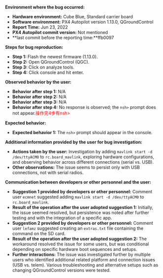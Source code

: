 **Environment where the bug occurred:**

- **Hardware environment:** Cube Blue, Standard carrier board
- **Software environment:** PX4 Autopilot version 1.13.0, QGroundControl
- **Report Time:** Jun 23, 2022
- **PX4 Autopilot commit version:** Not mentioned
- **last commit before the reporting time:**ffb0097

**Steps for bug reproduction:**

- **Step 1:** Flash the newest firmware (1.13.0).
- **Step 2:** Open QGroundControl (QGC).
- **Step 3:** Click on analyze tools.
- **Step 4:** Click console and hit enter.

**Observed behavior by the user:**
- **Behavior after step 1:** N/A
- **Behavior after step 2:** N/A
- **Behavior after step 3:** N/A
- **Behavior after step 4:** No response is observed; the `nsh>` prompt does not appear.<font color='red'>操作完4步有nsh></font>

**Expected behavior:**
- **Expected behavior 1:** The `nsh>` prompt should appear in the console.

**Additional information provided by the user for bug investigation:**
- **Actions taken by the user:** Investigation by adding `mavlink start -d /dev/ttyACM0` to `rc.board_mavlink`, exploring hardware configurations, and observing behavior across different connections (serial vs. USB).
- **Other observations:** The issue seems to persist only with USB connections, not with serial radios.

**Communication between developers or other personnel and the user:**
- **Suggestion 1 provided by developers or other personnel:** Comment user `ecmnet` suggested adding `mavlink start -d /dev/ttyACM0` to `rc.board_mavlink`.
- **Result of the operation after the user adopted suggestion 1:** Initially, the issue seemed resolved, but persistence was noted after further testing and with the integration of a specific app.
- **Suggestion 2 provided by developers or other personnel:** Comment user `lefamz` suggested creating an `extras.txt` file containing the command on the SD card.
- **Result of the operation after the user adopted suggestion 2:** The workaround resolved the issue for some users, but was conditional depending on specific hardware boot sequences and setups.
- **Further interactions:** The issue was investigated further by multiple users who identified additional related platform and connection issues (USB vs. telem). Various troubleshooting and alternative setups such as changing QGroundControl versions were tested.

